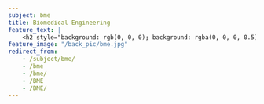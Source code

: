 ```yaml
---
subject: bme
title: Biomedical Engineering
feature_text: |
    <h2 style="background: rgb(0, 0, 0); background: rgba(0, 0, 0, 0.5); color: #f1f1f1; padding: 10px;">BME</h2>
feature_image: "/back_pic/bme.jpg"
redirect_from:
    - /subject/bme/
    - /bme
    - /bme/
    - /BME
    - /BME/
---
```


